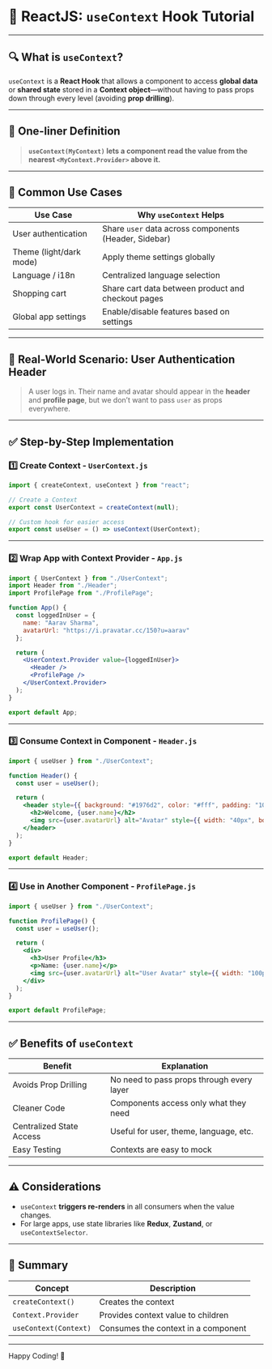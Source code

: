 
# 🔄 ReactJS: `useContext` Hook Tutorial

---

## 🔍 What is `useContext`?

`useContext` is a **React Hook** that allows a component to access **global data** or **shared state** stored in a **Context object**—without having to pass props down through every level (avoiding **prop drilling**).

---

## 🧠 One-liner Definition

> **`useContext(MyContext)` lets a component read the value from the nearest `<MyContext.Provider>` above it.**

---

## 🧰 Common Use Cases

| Use Case                          | Why `useContext` Helps                             |
|----------------------------------|-----------------------------------------------------|
| User authentication              | Share `user` data across components (Header, Sidebar) |
| Theme (light/dark mode)          | Apply theme settings globally                      |
| Language / i18n                  | Centralized language selection                     |
| Shopping cart                    | Share cart data between product and checkout pages |
| Global app settings              | Enable/disable features based on settings          |

---

## 🎯 Real-World Scenario: User Authentication Header

> A user logs in. Their name and avatar should appear in the **header** and **profile page**, but we don’t want to pass `user` as props everywhere.

---

## ✅ Step-by-Step Implementation

### 1️⃣ Create Context - `UserContext.js`

```jsx
import { createContext, useContext } from "react";

// Create a Context
export const UserContext = createContext(null);

// Custom hook for easier access
export const useUser = () => useContext(UserContext);
```

---

### 2️⃣ Wrap App with Context Provider - `App.js`

```jsx
import { UserContext } from "./UserContext";
import Header from "./Header";
import ProfilePage from "./ProfilePage";

function App() {
  const loggedInUser = {
    name: "Aarav Sharma",
    avatarUrl: "https://i.pravatar.cc/150?u=aarav"
  };

  return (
    <UserContext.Provider value={loggedInUser}>
      <Header />
      <ProfilePage />
    </UserContext.Provider>
  );
}

export default App;
```

---

### 3️⃣ Consume Context in Component - `Header.js`

```jsx
import { useUser } from "./UserContext";

function Header() {
  const user = useUser();

  return (
    <header style={{ background: "#1976d2", color: "#fff", padding: "10px" }}>
      <h2>Welcome, {user.name}</h2>
      <img src={user.avatarUrl} alt="Avatar" style={{ width: "40px", borderRadius: "50%" }} />
    </header>
  );
}

export default Header;
```

---

### 4️⃣ Use in Another Component - `ProfilePage.js`

```jsx
import { useUser } from "./UserContext";

function ProfilePage() {
  const user = useUser();

  return (
    <div>
      <h3>User Profile</h3>
      <p>Name: {user.name}</p>
      <img src={user.avatarUrl} alt="User Avatar" style={{ width: "100px", borderRadius: "10px" }} />
    </div>
  );
}

export default ProfilePage;
```

---

## ✅ Benefits of `useContext`

| Benefit                  | Explanation                                      |
|--------------------------|--------------------------------------------------|
| Avoids Prop Drilling     | No need to pass props through every layer        |
| Cleaner Code             | Components access only what they need            |
| Centralized State Access| Useful for user, theme, language, etc.            |
| Easy Testing             | Contexts are easy to mock                        |

---

## ⚠️ Considerations

- `useContext` **triggers re-renders** in all consumers when the value changes.
- For large apps, use state libraries like **Redux**, **Zustand**, or `useContextSelector`.

---

## 📌 Summary

| Concept         | Description                                 |
|------------------|---------------------------------------------|
| `createContext()` | Creates the context                       |
| `Context.Provider` | Provides context value to children       |
| `useContext(Context)` | Consumes the context in a component  |

---

Happy Coding! 🚀
